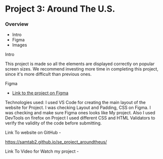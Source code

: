 # Project 3: Around The U.S.

### Overview

- Intro
- Figma
- Images

Intro

This project is made so all the elements are displayed correctly on popular screen sizes. We recommend investing more time in completing this project, since it's more difficult than previous ones.

Figma

- [Link to the project on Figma](https://www.figma.com/file/ii4xxsJ0ghevUOcssTlHZv/Sprint-3%3A-Around-the-US?node-id=0%3A1)

Technologies used: I used VS Code for creating the main layout of the website for Project. I was checking Layout and Padding, CSS on Figma. I was checking and make sure Figma ones looks like My project. Also I used DevTools on firefox on Project I used different CSS and HTML Validators to verify the validity of the code before submitting.

Link To website on GitHub -

https://samtab2.github.io/se_project_aroundtheus/

Link To Video for Watch my project -


